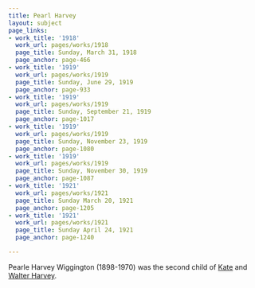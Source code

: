 ```yaml
---
title: Pearl Harvey
layout: subject
page_links:
- work_title: '1918'
  work_url: pages/works/1918
  page_title: Sunday, March 31, 1918
  page_anchor: page-466
- work_title: '1919'
  work_url: pages/works/1919
  page_title: Sunday, June 29, 1919
  page_anchor: page-933
- work_title: '1919'
  work_url: pages/works/1919
  page_title: Sunday, September 21, 1919
  page_anchor: page-1017
- work_title: '1919'
  work_url: pages/works/1919
  page_title: Sunday, November 23, 1919
  page_anchor: page-1080
- work_title: '1919'
  work_url: pages/works/1919
  page_title: Sunday, November 30, 1919
  page_anchor: page-1087
- work_title: '1921'
  work_url: pages/works/1921
  page_title: Sunday March 20, 1921
  page_anchor: page-1205
- work_title: '1921'
  work_url: pages/works/1921
  page_title: Sunday April 24, 1921
  page_anchor: page-1240

---
```

<p>Pearle Harvey Wiggington (1898-1970) was the second child of <a href='../subjects/53' title='Kate Harvey'>Kate</a> and <a href='../subjects/7647' title='Walter Harvey'>Walter Harvey</a>.  </p>